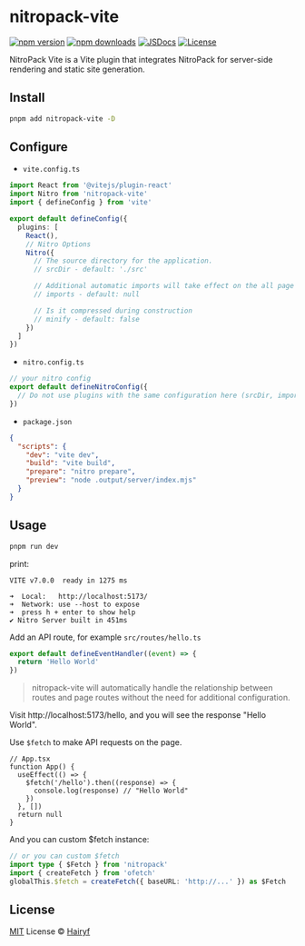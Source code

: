 # nitropack-vite

[![npm version][npm-version-src]][npm-version-href]
[![npm downloads][npm-downloads-src]][npm-downloads-href]
[![JSDocs][jsdocs-src]][jsdocs-href]
[![License][license-src]][license-href]

NitroPack Vite is a Vite plugin that integrates NitroPack for server-side rendering and static site generation.

## Install

```bash
pnpm add nitropack-vite -D
```

## Configure

- `vite.config.ts`

```ts
import React from '@vitejs/plugin-react'
import Nitro from 'nitropack-vite'
import { defineConfig } from 'vite'

export default defineConfig({
  plugins: [
    React(),
    // Nitro Options
    Nitro({
      // The source directory for the application.
      // srcDir - default: './src'

      // Additional automatic imports will take effect on the all page and server - https://github.com/unjs/unimport
      // imports - default: null

      // Is it compressed during construction
      // minify - default: false
    })
  ]
})
```

- `nitro.config.ts`

```ts
// your nitro config
export default defineNitroConfig({
  // Do not use plugins with the same configuration here (srcDir, imports, minify)
})
```

- `package.json`

```json
{
  "scripts": {
    "dev": "vite dev",
    "build": "vite build",
    "prepare": "nitro prepare",
    "preview": "node .output/server/index.mjs"
  }
}
```

## Usage

```sh
pnpm run dev
```

print:

```
VITE v7.0.0  ready in 1275 ms

➜  Local:   http://localhost:5173/
➜  Network: use --host to expose
➜  press h + enter to show help
✔ Nitro Server built in 451ms
```

Add an API route, for example `src/routes/hello.ts`

```ts
export default defineEventHandler((event) => {
  return 'Hello World'
})
```

> nitropack-vite will automatically handle the relationship between routes and page routes without the need for additional configuration.

Visit http://localhost:5173/hello, and you will see the response "Hello World".

Use `$fetch` to make API requests on the page.

```tsx
// App.tsx
function App() {
  useEffect(() => {
    $fetch('/hello').then((response) => {
      console.log(response) // "Hello World"
    })
  }, [])
  return null
}
```

And you can custom $fetch instance:

```ts
// or you can custom $fetch
import type { $Fetch } from 'nitropack'
import { createFetch } from 'ofetch'
globalThis.$fetch = createFetch({ baseURL: 'http://...' }) as $Fetch
```

## License

[MIT](./LICENSE) License © [Hairyf](https://github.com/haityf)

<!-- Badges -->

[npm-version-src]: https://img.shields.io/npm/v/nitropack-vite?style=flat&colorA=080f12&colorB=1fa669
[npm-version-href]: https://npmjs.com/package/nitropack-vite
[npm-downloads-src]: https://img.shields.io/npm/dm/nitropack-vite?style=flat&colorA=080f12&colorB=1fa669
[npm-downloads-href]: https://npmjs.com/package/nitropack-vite
[bundle-src]: https://img.shields.io/bundlephobia/minzip/nitropack-vite?style=flat&colorA=080f12&colorB=1fa669&label=minzip
[bundle-href]: https://bundlephobia.com/result?p=nitropack-vite
[license-src]: https://img.shields.io/github/license/hairyf/nitropack-vite.svg?style=flat&colorA=080f12&colorB=1fa669
[license-href]: https://github.com/hairyf/nitropack-vite/blob/main/LICENSE
[jsdocs-src]: https://img.shields.io/badge/jsdocs-reference-080f12?style=flat&colorA=080f12&colorB=1fa669
[jsdocs-href]: https://www.jsdocs.io/package/nitropack-vite
